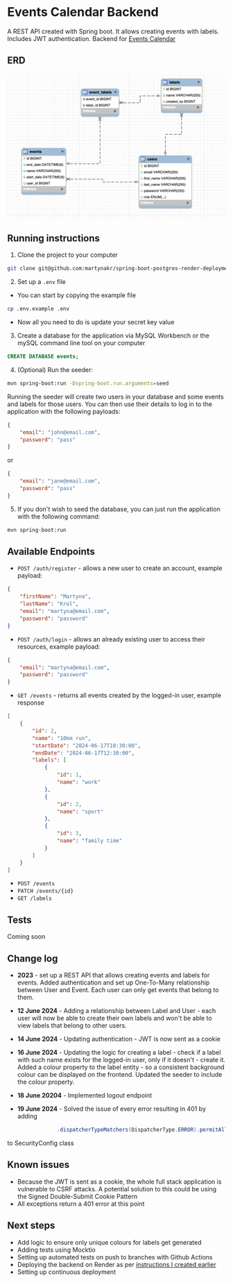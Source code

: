 # Events Calendar Backend

A REST API created with Spring boot. It allows creating events with labels. Includes JWT authentication. Backend for [Events Calendar](https://github.com/martynakr/events-calendar/)

## ERD

![Entity Relationship Diagram](./events-creator-backed-erd.png)

## Running instructions

1. Clone the project to your computer

```bash
git clone git@github.com:martynakr/spring-boot-postgres-render-deployment.git
```

2. Set up a `.env` file

-   You can start by copying the example file

```bash
cp .env.example .env
```

-   Now all you need to do is update your secret key value

3. Create a database for the application via MySQL Workbench or the mySQL command line tool on your computer

```SQL
CREATE DATABASE events;
```

4. (Optional) Run the seeder:

```bash
mvn spring-boot:run -Dspring-boot.run.arguments=seed
```

Running the seeder will create two users in your database and some events and labels for those users. You can then use their details to log in to the application with the following payloads:

```json
{
    "email": "john@email.com",
    "password": "pass"
}
```

or

```json
{
    "email": "jane@email.com",
    "password": "pass"
}
```

5. If you don't wish to seed the database, you can just run the application with the following command:

```bash
mvn spring-boot:run
```

## Available Endpoints

-   `POST /auth/register` - allows a new user to create an account, example payload:

```json
{
    "firstName": "Martyna",
    "lastName": "Krol",
    "email": "martyna@email.com",
    "password": "password"
}
```

-   `POST /auth/login` - allows an already existing user to access their resources, example payload:

```json
{
    "email": "martyna@email.com",
    "password": "password"
}
```

-   `GET /events` - returns all events created by the logged-in user, example response

```json
[
    {
        "id": 2,
        "name": "10km run",
        "startDate": "2024-06-17T10:30:00",
        "endDate": "2024-06-17T12:30:00",
        "labels": [
            {
                "id": 1,
                "name": "work"
            },
            {
                "id": 2,
                "name": "sport"
            },
            {
                "id": 3,
                "name": "family time"
            }
        ]
    }
]
```

-   `POST /events`
-   `PATCH /events/{id}`
-   `GET /labels`

## Tests

Coming soon

## Change log

-   **2023** - set up a REST API that allows creating events and labels for events. Added authentication and set up One-To-Many relationship between User and Event. Each user can only get events that belong to them.

-   **12 June 2024** - Adding a relationship between Label and User - each user will now be able to create their own labels and won't be able to view labels that belong to other users.

-   **14 June 2024** - Updating authentication - JWT is now sent as a cookie

-   **16 June 2024** - Updating the logic for creating a label - check if a label with such name exists for the logged-in user, only if it doesn't - create it. Added a colour property to the label entity - so a consistent background colour can be displayed on the frontend. Updated the seeder to include the colour property.

-   **18 June 20204** - Implemented logout endpoint

-   **19 June 2024** - Solved the issue of every error resulting in 401 by adding

```java
				.dispatcherTypeMatchers(DispatcherType.ERROR).permitAll()
```

to SecurityConfig class

## Known issues

-   Because the JWT is sent as a cookie, the whole full stack application is vulnerable to CSRF attacks. A potential solution to this could be using the Signed Double-Submit Cookie Pattern
-   All exceptions return a 401 error at this point

## Next steps

-   Add logic to ensure only unique colours for labels get generated
-   Adding tests using Mocktio
-   Setting up automated tests on push to branches with Github Actions
-   Deploying the backend on Render as per [instructions I created earlier](https://github.com/martynakr/spring-boot-postgres-render-deployment)
-   Setting up continuous deployment
